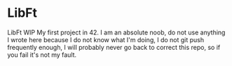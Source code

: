 # LibFt
LibFt WIP
My first project in 42. I am an absolute noob, do not use anything I wrote here because I do not know what I'm doing, I do not git push frequently enough, I will probably never go back to correct this repo, so if you fail it's not my fault.
